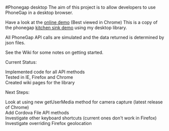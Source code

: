 #Phonegap desktop
The aim of this project is to allow developers to use PhoneGap in a desktop browser.

Have a look at the [online demo](http://jxp.github.com/phonegap-desktop/demo/) (Best viewed in Chrome)
This is a copy of the phonegap [kitchen sink demo](https://github.com/mwbrooks/phonegap-kitchen-sink) using my desktop library.


All PhoneGap API calls are simulated and the data returned is determined by json files.

See the Wiki for some notes on getting started.


Current Status:

Implemented code for all API methods  
Tested in IE, Firefox and Chrome  
Created wiki pages for the library 


Next Steps:

Look at using new getUserMedia method for camera capture (latest release of Chrome)  
Add Cordova File API methods  
Investigate other keyboard shortcuts (current ones don't work in Firefox)  
Investigate overriding Firefox geolocation  
